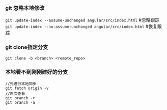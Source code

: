 ### git 忽略本地修改
 `git update-index --assume-unchanged angular/src/index.html`      #忽略跟踪  
 `git update-index --no-assume-unchanged angular/src/index.html`  #恢复跟踪  
 
 
### git clone指定分支
  `git clone -b <branch> <remote_repo>`

### 本地看不到刚刚建好的分支
```
//先进行本地同步
git fetch origin -v
//再次查看
git branch -r
git branch -a
```
